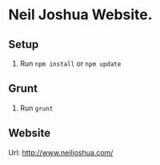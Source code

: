 # Neil Joshua Website.

## Setup

1. Run `npm install` or `npm update`

## Grunt
1. Run `grunt`

## Website
Url: http://www.neiljoshua.com/
